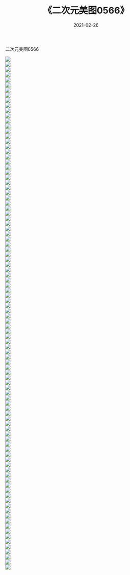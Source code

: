 ﻿---
layout: post
title:  《二次元美图0566》
date:   2021-02-26
img: http://imgx.orgx.ga/二次元/2021/二次元美图0566/000.jpg
categories: [美女, 清纯, 唯美]
---

二次元美图0566

 ![](http://imgx.orgx.ga/二次元/2021/二次元美图0566/001.jpg) <br>![](http://imgx.orgx.ga/二次元/2021/二次元美图0566/002.jpg) <br>![](http://imgx.orgx.ga/二次元/2021/二次元美图0566/003.jpg) <br>![](http://imgx.orgx.ga/二次元/2021/二次元美图0566/004.jpg) <br>![](http://imgx.orgx.ga/二次元/2021/二次元美图0566/005.jpg) <br>![](http://imgx.orgx.ga/二次元/2021/二次元美图0566/006.jpg) <br>![](http://imgx.orgx.ga/二次元/2021/二次元美图0566/007.jpg) <br>![](http://imgx.orgx.ga/二次元/2021/二次元美图0566/008.jpg) <br>![](http://imgx.orgx.ga/二次元/2021/二次元美图0566/009.jpg) <br>![](http://imgx.orgx.ga/二次元/2021/二次元美图0566/010.jpg) <br>![](http://imgx.orgx.ga/二次元/2021/二次元美图0566/011.jpg) <br>![](http://imgx.orgx.ga/二次元/2021/二次元美图0566/012.jpg) <br>![](http://imgx.orgx.ga/二次元/2021/二次元美图0566/013.jpg) <br>![](http://imgx.orgx.ga/二次元/2021/二次元美图0566/014.jpg) <br>![](http://imgx.orgx.ga/二次元/2021/二次元美图0566/015.jpg) <br>![](http://imgx.orgx.ga/二次元/2021/二次元美图0566/016.jpg) <br>![](http://imgx.orgx.ga/二次元/2021/二次元美图0566/017.jpg) <br>![](http://imgx.orgx.ga/二次元/2021/二次元美图0566/018.jpg) <br>![](http://imgx.orgx.ga/二次元/2021/二次元美图0566/019.jpg) <br>![](http://imgx.orgx.ga/二次元/2021/二次元美图0566/020.jpg) <br>![](http://imgx.orgx.ga/二次元/2021/二次元美图0566/021.jpg) <br>![](http://imgx.orgx.ga/二次元/2021/二次元美图0566/022.jpg) <br>![](http://imgx.orgx.ga/二次元/2021/二次元美图0566/023.jpg) <br>![](http://imgx.orgx.ga/二次元/2021/二次元美图0566/024.jpg) <br>![](http://imgx.orgx.ga/二次元/2021/二次元美图0566/025.jpg) <br>![](http://imgx.orgx.ga/二次元/2021/二次元美图0566/026.jpg) <br>![](http://imgx.orgx.ga/二次元/2021/二次元美图0566/027.jpg) <br>![](http://imgx.orgx.ga/二次元/2021/二次元美图0566/028.jpg) <br>![](http://imgx.orgx.ga/二次元/2021/二次元美图0566/029.jpg) <br>![](http://imgx.orgx.ga/二次元/2021/二次元美图0566/030.jpg) <br>![](http://imgx.orgx.ga/二次元/2021/二次元美图0566/031.jpg) <br>![](http://imgx.orgx.ga/二次元/2021/二次元美图0566/032.jpg) <br>![](http://imgx.orgx.ga/二次元/2021/二次元美图0566/033.jpg) <br>![](http://imgx.orgx.ga/二次元/2021/二次元美图0566/034.jpg) <br>![](http://imgx.orgx.ga/二次元/2021/二次元美图0566/035.jpg) <br>![](http://imgx.orgx.ga/二次元/2021/二次元美图0566/036.jpg) <br>![](http://imgx.orgx.ga/二次元/2021/二次元美图0566/037.jpg) <br>![](http://imgx.orgx.ga/二次元/2021/二次元美图0566/038.jpg) <br>![](http://imgx.orgx.ga/二次元/2021/二次元美图0566/039.jpg) <br>![](http://imgx.orgx.ga/二次元/2021/二次元美图0566/040.jpg) <br>![](http://imgx.orgx.ga/二次元/2021/二次元美图0566/041.jpg) <br>![](http://imgx.orgx.ga/二次元/2021/二次元美图0566/042.jpg) <br>![](http://imgx.orgx.ga/二次元/2021/二次元美图0566/043.jpg) <br>![](http://imgx.orgx.ga/二次元/2021/二次元美图0566/044.jpg) <br>![](http://imgx.orgx.ga/二次元/2021/二次元美图0566/045.jpg) <br>![](http://imgx.orgx.ga/二次元/2021/二次元美图0566/046.jpg) <br>![](http://imgx.orgx.ga/二次元/2021/二次元美图0566/047.jpg) <br>![](http://imgx.orgx.ga/二次元/2021/二次元美图0566/048.jpg) <br>![](http://imgx.orgx.ga/二次元/2021/二次元美图0566/049.jpg) <br>![](http://imgx.orgx.ga/二次元/2021/二次元美图0566/050.jpg) <br>![](http://imgx.orgx.ga/二次元/2021/二次元美图0566/051.jpg) <br>![](http://imgx.orgx.ga/二次元/2021/二次元美图0566/052.jpg) <br>![](http://imgx.orgx.ga/二次元/2021/二次元美图0566/053.jpg) <br>![](http://imgx.orgx.ga/二次元/2021/二次元美图0566/054.jpg) <br>![](http://imgx.orgx.ga/二次元/2021/二次元美图0566/055.jpg) <br>![](http://imgx.orgx.ga/二次元/2021/二次元美图0566/056.jpg) <br>![](http://imgx.orgx.ga/二次元/2021/二次元美图0566/057.jpg) <br>![](http://imgx.orgx.ga/二次元/2021/二次元美图0566/058.jpg) <br>![](http://imgx.orgx.ga/二次元/2021/二次元美图0566/059.jpg) <br>![](http://imgx.orgx.ga/二次元/2021/二次元美图0566/060.jpg) <br>![](http://imgx.orgx.ga/二次元/2021/二次元美图0566/061.jpg) <br>![](http://imgx.orgx.ga/二次元/2021/二次元美图0566/062.jpg) <br>![](http://imgx.orgx.ga/二次元/2021/二次元美图0566/063.jpg) <br>![](http://imgx.orgx.ga/二次元/2021/二次元美图0566/064.jpg) <br>![](http://imgx.orgx.ga/二次元/2021/二次元美图0566/065.jpg) <br>![](http://imgx.orgx.ga/二次元/2021/二次元美图0566/066.jpg) <br>![](http://imgx.orgx.ga/二次元/2021/二次元美图0566/067.jpg) <br>![](http://imgx.orgx.ga/二次元/2021/二次元美图0566/068.jpg) <br>![](http://imgx.orgx.ga/二次元/2021/二次元美图0566/069.jpg) <br>![](http://imgx.orgx.ga/二次元/2021/二次元美图0566/070.jpg) <br>![](http://imgx.orgx.ga/二次元/2021/二次元美图0566/071.jpg) <br>![](http://imgx.orgx.ga/二次元/2021/二次元美图0566/072.jpg) <br>![](http://imgx.orgx.ga/二次元/2021/二次元美图0566/073.jpg) <br>![](http://imgx.orgx.ga/二次元/2021/二次元美图0566/074.jpg) <br>![](http://imgx.orgx.ga/二次元/2021/二次元美图0566/075.jpg) <br>![](http://imgx.orgx.ga/二次元/2021/二次元美图0566/076.jpg) <br>![](http://imgx.orgx.ga/二次元/2021/二次元美图0566/077.jpg) <br>![](http://imgx.orgx.ga/二次元/2021/二次元美图0566/078.jpg) <br>![](http://imgx.orgx.ga/二次元/2021/二次元美图0566/079.jpg) <br>![](http://imgx.orgx.ga/二次元/2021/二次元美图0566/080.jpg) <br>![](http://imgx.orgx.ga/二次元/2021/二次元美图0566/081.jpg) <br>![](http://imgx.orgx.ga/二次元/2021/二次元美图0566/082.jpg) <br>![](http://imgx.orgx.ga/二次元/2021/二次元美图0566/083.jpg) <br>![](http://imgx.orgx.ga/二次元/2021/二次元美图0566/084.jpg) <br>![](http://imgx.orgx.ga/二次元/2021/二次元美图0566/085.jpg) <br>![](http://imgx.orgx.ga/二次元/2021/二次元美图0566/086.jpg) <br>![](http://imgx.orgx.ga/二次元/2021/二次元美图0566/087.jpg) <br>![](http://imgx.orgx.ga/二次元/2021/二次元美图0566/088.jpg) <br>![](http://imgx.orgx.ga/二次元/2021/二次元美图0566/089.jpg) <br>![](http://imgx.orgx.ga/二次元/2021/二次元美图0566/090.jpg) <br>![](http://imgx.orgx.ga/二次元/2021/二次元美图0566/091.jpg) <br>![](http://imgx.orgx.ga/二次元/2021/二次元美图0566/092.jpg) <br>![](http://imgx.orgx.ga/二次元/2021/二次元美图0566/093.jpg) <br>![](http://imgx.orgx.ga/二次元/2021/二次元美图0566/094.jpg) <br>![](http://imgx.orgx.ga/二次元/2021/二次元美图0566/095.jpg) <br>![](http://imgx.orgx.ga/二次元/2021/二次元美图0566/096.jpg) <br>![](http://imgx.orgx.ga/二次元/2021/二次元美图0566/097.jpg) <br>![](http://imgx.orgx.ga/二次元/2021/二次元美图0566/098.jpg) <br>![](http://imgx.orgx.ga/二次元/2021/二次元美图0566/099.jpg) <br>![](http://imgx.orgx.ga/二次元/2021/二次元美图0566/100.jpg) <br>